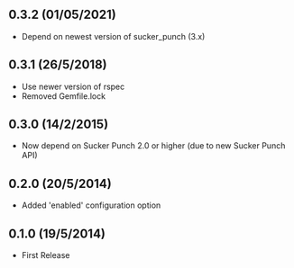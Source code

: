 ## 0.3.2 (01/05/2021)

* Depend on newest version of sucker_punch (3.x)

## 0.3.1 (26/5/2018)

* Use newer version of rspec
* Removed Gemfile.lock

## 0.3.0 (14/2/2015)

* Now depend on Sucker Punch 2.0 or higher (due to new Sucker Punch API)

## 0.2.0 (20/5/2014)

* Added 'enabled' configuration option

## 0.1.0 (19/5/2014)

* First Release

